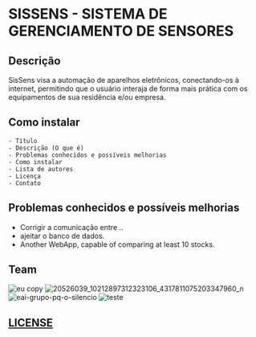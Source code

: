 # SISSENS - SISTEMA DE GERENCIAMENTO DE SENSORES 

**Descrição**
------------------
SisSens visa a automação de aparelhos
eletrônicos, conectando-os à internet,
permitindo que o usuário interaja de forma
mais prática com os equipamentos de sua
residência e/ou empresa.

**Como instalar**
------------------

	- Título
	- Descrição (O que é)
	- Problemas conhecidos e possíveis melhorias
	- Como instalar
	- Lista de autores
	- Licença
	- Contato

**Problemas conhecidos e possíveis melhorias**
------------------

- Corrigir a comunicação entre ..
- ajeitar o banco de dados.
- Another WebApp, capable of comparing at least 10 stocks.

## Team
![eu copy](https://user-images.githubusercontent.com/19451652/30993612-2d93c5f6-a486-11e7-93ad-282acad1fb00.jpg)
![20526039_10212897312323106_4317811075203347960_n](https://user-images.githubusercontent.com/19451652/30993628-3798af62-a486-11e7-9c8a-e7df340fd9a5.jpg)
![eai-grupo-pq-o-silencio](https://user-images.githubusercontent.com/19451652/30993629-3883d26c-a486-11e7-8d46-be9648a403ab.jpg)
![teste](https://user-images.githubusercontent.com/19451652/30993633-3b64298c-a486-11e7-9c57-3bb67943e92e.jpg)
## [LICENSE](https://github.com/henriqueSpencer/Sissens/blob/master/LICENSE)
